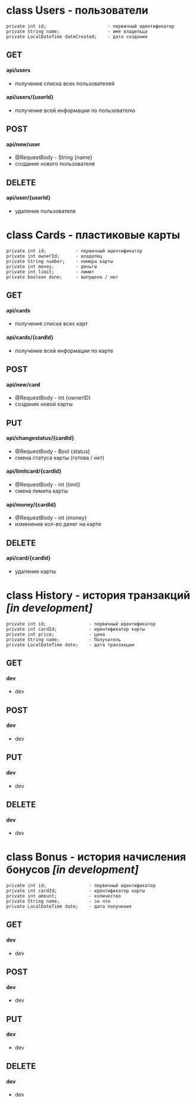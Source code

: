 # class Users - пользователи
    private int id;                       - первичный идентификатор
    private String name;                  - имя владельца
    private LocalDateTime dateCreated;    - дата создания

## GET
#### api/users
- получение списка всех пользователей
#### api/users/{userId}
- получение всей информации по пользователю

## POST
#### api/new/user
- @RequestBody - String {name}
- создание нового пользователя

## DELETE
#### api/user/{userId}
- удаление пользователя





# class Cards - пластиковые карты
    private int id;           - первичный идентификатор
    private int ownerId;      - владелец
    private String number;    - номера карты
    private int money;        - деньги
    private int limit;        - лимит
    private boolean done;     - выпущена / нет
    
## GET
#### api/cards
- получение списка всех карт
#### api/cards/{cardId}
- получение всей информации по карте

## POST
#### api/new/card
- @RequestBody - int {ownerID}
- создание новой карты

## PUT
#### api/changestatus/{cardId}
- @RequestBody - Bool {status}
- смена статуса карты (готова / нет)
#### api/limitcard/{cardId}
- @RequestBody - int {limit}
- смена лимита карты
#### api/money/{cardId}
- @RequestBody - int {money}
- изменение кол-во денег на карте

## DELETE
#### api/card/{cardId}
- удаление карты





# class History - история транзакций *[in development]*
    private int id;                - первичный идентификатор
    private int cardId;            - идентификатор карты
    private int price;             - цена
    private String name;           - Получатель
    private LocalDateTime date;    - дата транзакции
    
## GET
#### dev
- dev

## POST
#### dev
- dev

## PUT
#### dev
- dev

## DELETE
#### dev
- dev




# class Bonus - история начисления бонусов *[in development]*
    private int id;                - первичный идентификатор
    private int cardId;            - идентификатор карты
    private int amount;            - количество
    private String name;           - за что
    private LocalDateTime date;    - дата получения

## GET
#### dev
- dev

## POST
#### dev
- dev

## PUT
#### dev
- dev

## DELETE
#### dev
- dev

